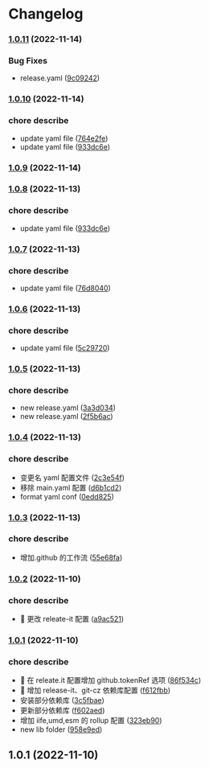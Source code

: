 # Changelog

### [1.0.11](https://github.com/MoonCheung/the-library/compare/v1.0.10...v1.0.11) (2022-11-14)

### Bug Fixes

- release.yaml ([9c09242](https://github.com/MoonCheung/the-library/commit/9c09242b3c8ea96b2fb6ccc727de1f21ae41c7e5))

### [1.0.10](https://github.com/MoonCheung/the-library/compare/v1.0.7...v1.0.10) (2022-11-14)

### chore describe

- update yaml file ([764e2fe](https://github.com/MoonCheung/the-library/commit/764e2fe3373c1ff7203578181f7bbdf21c753d2f))
- update yaml file ([933dc6e](https://github.com/MoonCheung/the-library/commit/933dc6ecc9c37f258aad00c796358d7576eb7678))

### [1.0.9](https://github.com/MoonCheung/the-library/compare/v1.0.8...v1.0.9) (2022-11-14)

### [1.0.8](https://github.com/MoonCheung/the-library/compare/v1.0.7...v1.0.8) (2022-11-13)

### chore describe

- update yaml file ([933dc6e](https://github.com/MoonCheung/the-library/commit/933dc6ecc9c37f258aad00c796358d7576eb7678))

### [1.0.7](https://github.com/MoonCheung/the-library/compare/v1.0.6...v1.0.7) (2022-11-13)

### chore describe

- update yaml file ([76d8040](https://github.com/MoonCheung/the-library/commit/76d80407bb5eb3f5d0869eee3d424dced9bebed2))

### [1.0.6](https://github.com/MoonCheung/the-library/compare/v1.0.5...v1.0.6) (2022-11-13)

### chore describe

- update yaml file ([5c29720](https://github.com/MoonCheung/the-library/commit/5c297208b96933118b53b2c4a4fb7a417d01b33f))

### [1.0.5](https://github.com/MoonCheung/the-library/compare/v1.0.4...v1.0.5) (2022-11-13)

### chore describe

- new release.yaml ([3a3d034](https://github.com/MoonCheung/the-library/commit/3a3d03474ffcfb3e3dbfbc66a3062face3ef35b4))
- new release.yaml ([2f5b6ac](https://github.com/MoonCheung/the-library/commit/2f5b6accefbc97d2d2880a83046f4a114ecfe176))

### [1.0.4](https://github.com/MoonCheung/the-library/compare/v1.0.3...v1.0.4) (2022-11-13)

### chore describe

- 变更名 yaml 配置文件 ([2c3e54f](https://github.com/MoonCheung/the-library/commit/2c3e54f12667bdc07d5f8cde500bc669a718792a))
- 移除 main.yaml 配置 ([d6b1cd2](https://github.com/MoonCheung/the-library/commit/d6b1cd28942fcda0791a175618707a0b1eb89107))
- format yaml conf ([0edd825](https://github.com/MoonCheung/the-library/commit/0edd82595cbd3ee6cf35cec52d13ab990e1d6cf7))

### [1.0.3](https://github.com/MoonCheung/the-library/compare/v1.0.2...v1.0.3) (2022-11-13)

### chore describe

- 增加.github 的工作流 ([55e68fa](https://github.com/MoonCheung/the-library/commit/55e68fad64c5b23b1ce2bafe1a19596793d8abe4))

### [1.0.2](https://github.com/MoonCheung/the-library/compare/1.0.1...v1.0.2) (2022-11-10)

### chore describe

- 🤖 更改 releate-it 配置 ([a9ac521](https://github.com/MoonCheung/the-library/commit/a9ac5216861a965274addac7d28478a7fe25ff87))

### [1.0.1](https://github.com/MoonCheung/the-library/compare/958e9ede9e04db629039b73f89e23fd9ca76552b...1.0.1) (2022-11-10)

### chore describe

- 🤖 在 releate.it 配置增加 github.tokenRef 选项 ([86f534c](https://github.com/MoonCheung/the-library/commit/86f534c1b58edcd702dba318c5569031795b2ada))
- 🤖 增加 release-it、git-cz 依赖库配置 ([f612fbb](https://github.com/MoonCheung/the-library/commit/f612fbb2c5ebbd5451da4ca31db66bb72a3d04ae))
- 安装部分依赖库 ([3c5fbae](https://github.com/MoonCheung/the-library/commit/3c5fbae5beb0eab747c73be90bb5e1e3dd5d3f4e))
- 更新部分依赖库 ([f602aed](https://github.com/MoonCheung/the-library/commit/f602aed274a22b594b41eeec5d3133634545c566))
- 增加 iife,umd,esm 的 rollup 配置 ([323eb90](https://github.com/MoonCheung/the-library/commit/323eb901fc0024e8c5777caa232ad0498a433f6a))
- new lib folder ([958e9ed](https://github.com/MoonCheung/the-library/commit/958e9ede9e04db629039b73f89e23fd9ca76552b))

## 1.0.1 (2022-11-10)
